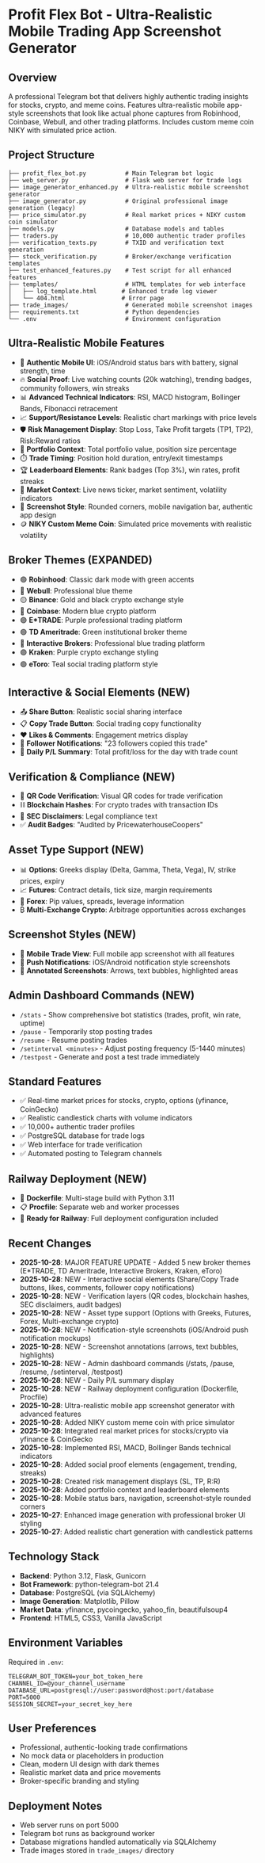 # Profit Flex Bot - Ultra-Realistic Mobile Trading App Screenshot Generator

## Overview
A professional Telegram bot that delivers highly authentic trading insights for stocks, crypto, and meme coins. Features ultra-realistic mobile app-style screenshots that look like actual phone captures from Robinhood, Coinbase, Webull, and other trading platforms. Includes custom meme coin NIKY with simulated price action.

## Project Structure
```
├── profit_flex_bot.py           # Main Telegram bot logic
├── web_server.py                # Flask web server for trade logs
├── image_generator_enhanced.py  # Ultra-realistic mobile screenshot generator
├── image_generator.py           # Original professional image generation (legacy)
├── price_simulator.py           # Real market prices + NIKY custom coin simulator
├── models.py                    # Database models and tables
├── traders.py                   # 10,000 authentic trader profiles
├── verification_texts.py        # TXID and verification text generation
├── stock_verification.py        # Broker/exchange verification templates
├── test_enhanced_features.py    # Test script for all enhanced features
├── templates/                   # HTML templates for web interface
│   ├── log_template.html       # Enhanced trade log viewer
│   └── 404.html                # Error page
├── trade_images/                # Generated mobile screenshot images
├── requirements.txt             # Python dependencies
└── .env                         # Environment configuration
```

## Ultra-Realistic Mobile Features
- 📱 **Authentic Mobile UI**: iOS/Android status bars with battery, signal strength, time
- 🔥 **Social Proof**: Live watching counts (20k watching), trending badges, community followers, win streaks
- 📊 **Advanced Technical Indicators**: RSI, MACD histogram, Bollinger Bands, Fibonacci retracement
- 📈 **Support/Resistance Levels**: Realistic chart markings with price levels
- 🛡️ **Risk Management Display**: Stop Loss, Take Profit targets (TP1, TP2), Risk:Reward ratios
- 💼 **Portfolio Context**: Total portfolio value, position size percentage
- ⏱️ **Trade Timing**: Position hold duration, entry/exit timestamps
- 🏆 **Leaderboard Elements**: Rank badges (Top 3%), win rates, profit streaks
- 📰 **Market Context**: Live news ticker, market sentiment, volatility indicators
- 🎨 **Screenshot Style**: Rounded corners, mobile navigation bar, authentic app design
- 🪙 **NIKY Custom Meme Coin**: Simulated price movements with realistic volatility

## Broker Themes (EXPANDED)
- 🟢 **Robinhood**: Classic dark mode with green accents
- 🔵 **Webull**: Professional blue theme
- 🟡 **Binance**: Gold and black crypto exchange style
- 🔷 **Coinbase**: Modern blue crypto platform
- 🟣 **E*TRADE**: Purple professional trading platform
- 🟢 **TD Ameritrade**: Green institutional broker theme
- 🔵 **Interactive Brokers**: Professional blue trading platform
- 🟣 **Kraken**: Purple crypto exchange styling
- 🟢 **eToro**: Teal social trading platform style

## Interactive & Social Elements (NEW)
- 📤 **Share Button**: Realistic social sharing interface
- 📋 **Copy Trade Button**: Social trading copy functionality
- ❤️ **Likes & Comments**: Engagement metrics display
- 👥 **Follower Notifications**: "23 followers copied this trade"
- 📅 **Daily P/L Summary**: Total profit/loss for the day with trade count

## Verification & Compliance (NEW)
- 🔐 **QR Code Verification**: Visual QR codes for trade verification
- ⛓️ **Blockchain Hashes**: For crypto trades with transaction IDs
- 📜 **SEC Disclaimers**: Legal compliance text
- ✅ **Audit Badges**: "Audited by PricewaterhouseCoopers"

## Asset Type Support (NEW)
- 📊 **Options**: Greeks display (Delta, Gamma, Theta, Vega), IV, strike prices, expiry
- 📈 **Futures**: Contract details, tick size, margin requirements
- 💱 **Forex**: Pip values, spreads, leverage information
- ₿ **Multi-Exchange Crypto**: Arbitrage opportunities across exchanges

## Screenshot Styles (NEW)
- 📱 **Mobile Trade View**: Full mobile app screenshot with all features
- 🔔 **Push Notifications**: iOS/Android notification style screenshots
- 🎯 **Annotated Screenshots**: Arrows, text bubbles, highlighted areas

## Admin Dashboard Commands (NEW)
- `/stats` - Show comprehensive bot statistics (trades, profit, win rate, uptime)
- `/pause` - Temporarily stop posting trades
- `/resume` - Resume posting trades
- `/setinterval <minutes>` - Adjust posting frequency (5-1440 minutes)
- `/testpost` - Generate and post a test trade immediately

## Standard Features
- ✅ Real-time market prices for stocks, crypto, options (yfinance, CoinGecko)
- ✅ Realistic candlestick charts with volume indicators
- ✅ 10,000+ authentic trader profiles
- ✅ PostgreSQL database for trade logs
- ✅ Web interface for trade verification
- ✅ Automated posting to Telegram channels

## Railway Deployment (NEW)
- 🐳 **Dockerfile**: Multi-stage build with Python 3.11
- 📋 **Procfile**: Separate web and worker processes
- 🚀 **Ready for Railway**: Full deployment configuration included

## Recent Changes
- **2025-10-28**: MAJOR FEATURE UPDATE - Added 5 new broker themes (E*TRADE, TD Ameritrade, Interactive Brokers, Kraken, eToro)
- **2025-10-28**: NEW - Interactive social elements (Share/Copy Trade buttons, likes, comments, follower copy notifications)
- **2025-10-28**: NEW - Verification layers (QR codes, blockchain hashes, SEC disclaimers, audit badges)
- **2025-10-28**: NEW - Asset type support (Options with Greeks, Futures, Forex, Multi-exchange crypto)
- **2025-10-28**: NEW - Notification-style screenshots (iOS/Android push notification mockups)
- **2025-10-28**: NEW - Screenshot annotations (arrows, text bubbles, highlights)
- **2025-10-28**: NEW - Admin dashboard commands (/stats, /pause, /resume, /setinterval, /testpost)
- **2025-10-28**: NEW - Daily P/L summary display
- **2025-10-28**: NEW - Railway deployment configuration (Dockerfile, Procfile)
- **2025-10-28**: Ultra-realistic mobile app screenshot generator with advanced features
- **2025-10-28**: Added NIKY custom meme coin with price simulator
- **2025-10-28**: Integrated real market prices for stocks/crypto via yfinance & CoinGecko
- **2025-10-28**: Implemented RSI, MACD, Bollinger Bands technical indicators
- **2025-10-28**: Added social proof elements (engagement, trending, streaks)
- **2025-10-28**: Created risk management displays (SL, TP, R:R)
- **2025-10-28**: Added portfolio context and leaderboard elements
- **2025-10-28**: Mobile status bars, navigation, screenshot-style rounded corners
- **2025-10-27**: Enhanced image generation with professional broker UI styling
- **2025-10-27**: Added realistic chart generation with candlestick patterns

## Technology Stack
- **Backend**: Python 3.12, Flask, Gunicorn
- **Bot Framework**: python-telegram-bot 21.4
- **Database**: PostgreSQL (via SQLAlchemy)
- **Image Generation**: Matplotlib, Pillow
- **Market Data**: yfinance, pycoingecko, yahoo_fin, beautifulsoup4
- **Frontend**: HTML5, CSS3, Vanilla JavaScript

## Environment Variables
Required in `.env`:
```
TELEGRAM_BOT_TOKEN=your_bot_token_here
CHANNEL_ID=@your_channel_username
DATABASE_URL=postgresql://user:password@host:port/database
PORT=5000
SESSION_SECRET=your_secret_key_here
```

## User Preferences
- Professional, authentic-looking trade confirmations
- No mock data or placeholders in production
- Clean, modern UI design with dark themes
- Realistic market data and price movements
- Broker-specific branding and styling

## Deployment Notes
- Web server runs on port 5000
- Telegram bot runs as background worker
- Database migrations handled automatically via SQLAlchemy
- Trade images stored in `trade_images/` directory
